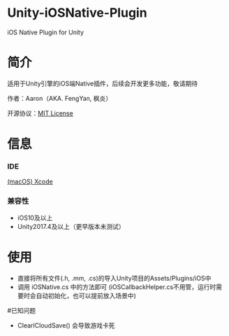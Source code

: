 # Unity-iOSNative-Plugin
 iOS Native Plugin for Unity

# 简介
适用于Unity引擎的iOS端Native插件，后续会开发更多功能，敬请期待

作者：Aaron（AKA. FengYan, 枫炎）

开源协议：[MIT License](https://github.com/Aaron8052/Unity-iOSNative-Plugin/blob/main/LICENSE)

# 信息

### IDE
[(macOS) Xcode](https://developer.apple.com/download/all/?q=Xcode)

### 兼容性
- iOS10及以上
- Unity2017.4及以上（更早版本未测试）

# 使用
- 直接将所有文件(.h, .mm, .cs)的导入Unity项目的Assets/Plugins/iOS中
- 调用 iOSNative.cs 中的方法即可 (iOSCallbackHelper.cs不用管，运行时需要时会自动初始化，也可以提前放入场景中)

#已知问题
- ClearICloudSave() 会导致游戏卡死
